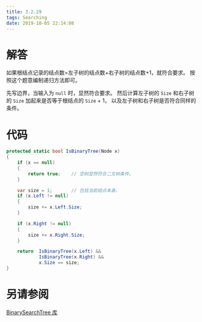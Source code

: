 ```yaml
---
title: 3.2.29
tags: Searching
date: 2019-10-05 22:14:08
---
```


# 解答

如果根结点记录的结点数=左子树的结点数+右子树的结点数+1，就符合要求。
按照这个题意编制递归方法即可。

先写边界，当输入为 `null` 时，显然符合要求。
然后计算左子树的 `Size` 和右子树的 `Size` 加起来是否等于根结点的 `Size` + 1，
以及左子树和右子树是否符合同样的条件。

# 代码

```csharp
protected static bool IsBinaryTree(Node x)
{
    if (x == null)
    {
        return true;    // 空树显然符合二叉树条件。
    }

    var size = 1;       // 包括当前结点本身。
    if (x.Left != null)
    {
        size += x.Left.Size;
    }

    if (x.Right != null)
    {
        size += x.Right.Size;
    }

    return  IsBinaryTree(x.Left) && 
            IsBinaryTree(x.Right) && 
            x.Size == size;
}
```

# 另请参阅

[BinarySearchTree 库](https://alg4.ikesnowy.com/docs/api/BinarySearchTree.html)